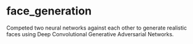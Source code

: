 # face_generation

Competed two neural networks against each other to generate realistic faces using Deep Convolutional Generative Adversarial Networks.
